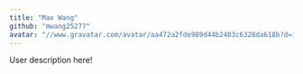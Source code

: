 ```yaml
---
title: "Max Wang"
github: "mwang25277"
avatar: "//www.gravatar.com/avatar/aa472a2fde989d44b2403c6328da618b?d=identicon"
---
```


User description here!
